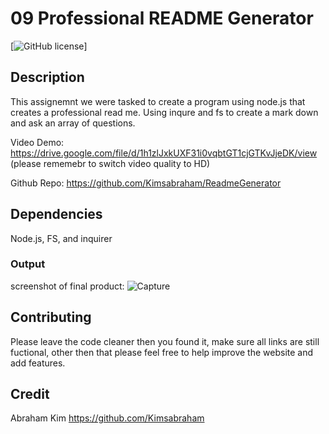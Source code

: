 # 09 Professional README Generator
[![GitHub license](https://img.shields.io/badge/license-MIT-blue.svg)]

## Description

This assignemnt we were tasked to create a program using node.js that creates a professional read me. Using inqure and fs to create a mark down and ask an array of questions. 

Video Demo: https://drive.google.com/file/d/1h1zlJxkUXF31i0vqbtGT1cjGTKvJjeDK/view (please rememebr to switch video quality to HD)

Github Repo: https://github.com/Kimsabraham/ReadmeGenerator

## Dependencies
Node.js, FS, and inquirer

### Output

screenshot of final product:
![Capture](https://user-images.githubusercontent.com/75137165/115049799-1aba2300-9ea9-11eb-9caa-7f853f420c36.PNG)

## Contributing

Please leave the code cleaner then you found it, make sure all links are still fuctional, other then that please feel free to help improve the website and add features.

## Credit

Abraham Kim
https://github.com/Kimsabraham
